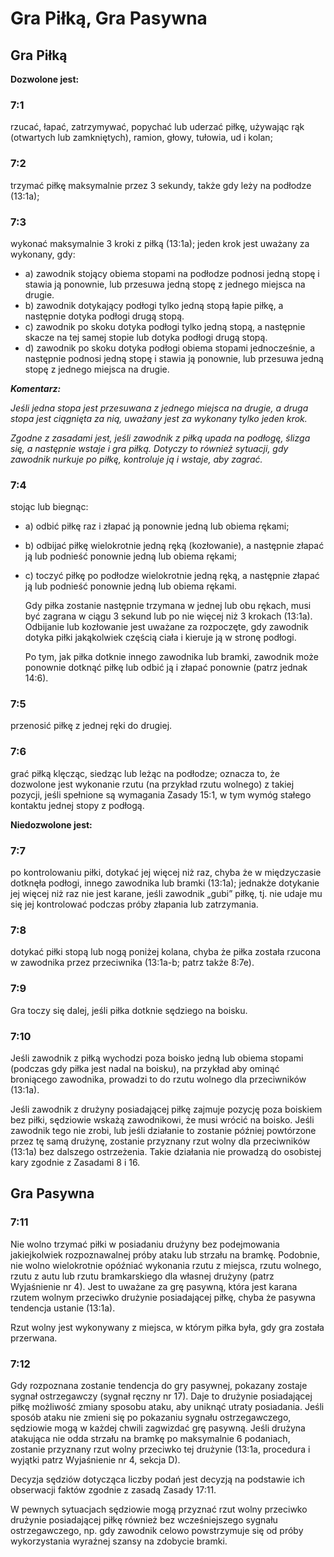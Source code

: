 # Gra Piłką, Gra Pasywna

## Gra Piłką

**Dozwolone jest:** 

### 7:1
rzucać, łapać, zatrzymywać, popychać lub uderzać piłkę, używając rąk (otwartych lub zamkniętych), ramion, głowy, tułowia, ud i kolan;

### 7:2
trzymać piłkę maksymalnie przez 3 sekundy, także gdy leży na podłodze (13:1a);

### 7:3
wykonać maksymalnie 3 kroki z piłką (13:1a); jeden krok jest uważany za wykonany, gdy:

- a) zawodnik stojący obiema stopami na podłodze podnosi jedną stopę i stawia ją ponownie, lub przesuwa jedną stopę z jednego miejsca na drugie.
- b) zawodnik dotykający podłogi tylko jedną stopą łapie piłkę, a następnie dotyka podłogi drugą stopą.
- c) zawodnik po skoku dotyka podłogi tylko jedną stopą, a następnie skacze na tej samej stopie lub dotyka podłogi drugą stopą.
- d) zawodnik po skoku dotyka podłogi obiema stopami jednocześnie, a następnie podnosi jedną stopę i stawia ją ponownie, lub przesuwa jedną stopę z jednego miejsca na drugie.

***Komentarz:***

*Jeśli jedna stopa jest przesuwana z jednego miejsca na drugie, a druga stopa jest ciągnięta za nią, uważany jest za wykonany tylko jeden krok.*

*Zgodne z zasadami jest, jeśli zawodnik z piłką upada na podłogę, ślizga się, a następnie wstaje i gra piłką. Dotyczy to również sytuacji, gdy zawodnik nurkuje po piłkę, kontroluje ją i wstaje, aby zagrać.*

### 7:4
stojąc lub biegnąc:

- a) odbić piłkę raz i złapać ją ponownie jedną lub obiema rękami;
- b) odbijać piłkę wielokrotnie jedną ręką (kozłowanie), a następnie złapać ją lub podnieść ponownie jedną lub obiema rękami;
- c) toczyć piłkę po podłodze wielokrotnie jedną ręką, a następnie złapać ją lub podnieść ponownie jedną lub obiema rękami.

  Gdy piłka zostanie następnie trzymana w jednej lub obu rękach, musi być zagrana w ciągu 3 sekund lub po nie więcej niż 3 krokach (13:1a).
  Odbijanie lub kozłowanie jest uważane za rozpoczęte, gdy zawodnik dotyka piłki jakąkolwiek częścią ciała i kieruje ją w stronę podłogi.
  
  Po tym, jak piłka dotknie innego zawodnika lub bramki, zawodnik może ponownie dotknąć piłkę lub odbić ją i złapać ponownie (patrz jednak 14:6).
  
### 7:5
przenosić piłkę z jednej ręki do drugiej.

### 7:6
grać piłką klęcząc, siedząc lub leżąc na podłodze; oznacza to, że dozwolone jest wykonanie rzutu (na przykład rzutu wolnego) z takiej pozycji, jeśli spełnione są wymagania Zasady 15:1, w tym wymóg stałego kontaktu jednej stopy z podłogą.

**Niedozwolone jest:** 

### 7:7
po kontrolowaniu piłki, dotykać jej więcej niż raz, chyba że w międzyczasie dotknęła podłogi, innego zawodnika lub bramki (13:1a); jednakże dotykanie jej więcej niż raz nie jest karane, jeśli zawodnik „gubi” piłkę, tj. nie udaje mu się jej kontrolować podczas próby złapania lub zatrzymania.

### 7:8
dotykać piłki stopą lub nogą poniżej kolana, chyba że piłka została rzucona w zawodnika przez przeciwnika (13:1a-b; patrz także 8:7e).

### 7:9
Gra toczy się dalej, jeśli piłka dotknie sędziego na boisku.

### 7:10
Jeśli zawodnik z piłką wychodzi poza boisko jedną lub obiema stopami (podczas gdy piłka jest nadal na boisku), na przykład aby ominąć broniącego zawodnika, prowadzi to do rzutu wolnego dla przeciwników (13:1a).

Jeśli zawodnik z drużyny posiadającej piłkę zajmuje pozycję poza boiskiem bez piłki, sędziowie wskażą zawodnikowi, że musi wrócić na boisko. Jeśli zawodnik tego nie zrobi, lub jeśli działanie to zostanie później powtórzone przez tę samą drużynę, zostanie przyznany rzut wolny dla przeciwników (13:1a) bez dalszego ostrzeżenia. Takie działania nie prowadzą do osobistej kary zgodnie z Zasadami 8 i 16.

## Gra Pasywna

### 7:11
Nie wolno trzymać piłki w posiadaniu drużyny bez podejmowania jakiejkolwiek rozpoznawalnej próby ataku lub strzału na bramkę. Podobnie, nie wolno wielokrotnie opóźniać wykonania rzutu z miejsca, rzutu wolnego, rzutu z autu lub rzutu bramkarskiego dla własnej drużyny (patrz Wyjaśnienie nr 4). Jest to uważane za grę pasywną, która jest karana rzutem wolnym przeciwko drużynie posiadającej piłkę, chyba że pasywna tendencja ustanie (13:1a).

Rzut wolny jest wykonywany z miejsca, w którym piłka była, gdy gra została przerwana.

### 7:12
Gdy rozpoznana zostanie tendencja do gry pasywnej, pokazany zostaje sygnał ostrzegawczy (sygnał ręczny nr 17). Daje to drużynie posiadającej piłkę możliwość zmiany sposobu ataku, aby uniknąć utraty posiadania. Jeśli sposób ataku nie zmieni się po pokazaniu sygnału ostrzegawczego, sędziowie mogą w każdej chwili zagwizdać grę pasywną. Jeśli drużyna atakująca nie odda strzału na bramkę po maksymalnie 6 podaniach, zostanie przyznany rzut wolny przeciwko tej drużynie (13:1a, procedura i wyjątki patrz Wyjaśnienie nr 4, sekcja D).

Decyzja sędziów dotycząca liczby podań jest decyzją na podstawie ich obserwacji faktów zgodnie z zasadą Zasady 17:11.

W pewnych sytuacjach sędziowie mogą przyznać rzut wolny przeciwko drużynie posiadającej piłkę również bez wcześniejszego sygnału ostrzegawczego, np. gdy zawodnik celowo powstrzymuje się od próby wykorzystania wyraźnej szansy na zdobycie bramki.
